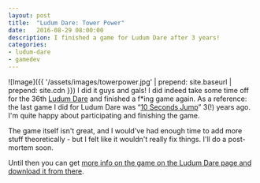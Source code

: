 ```yaml
---
layout: post
title:  "Ludum Dare: Tower Power"
date:   2016-08-29 08:00:00
description: I finished a game for Ludum Dare after 3 years!
categories:
- ludum-dare
- gamedev
---
```


![Image]({{ '/assets/images/towerpower.jpg' | prepend: site.baseurl | prepend: site.cdn }})
I did it guys and gals! I did indeed take some time off for the 36th [Ludum Dare][ludumdare] and finished a f*ing game again. 
As a reference: the last game I did for Ludum Dare was “[10 Seconds Jump][10secondsjump]” 3(!) years ago. 
I'm quite happy about participating and finishing the game. 

The game itself isn't great, and I would've had enough time to add more stuff theoretically - but I felt like it 
wouldn't really fix things. I'll do a post-mortem soon.

Until then you can get [more info on the game on the Ludum Dare page and download it from there][game].

[ludumdare]: http://ludumdare.com/compo/
[10secondsjump]: http://ludumdare.com/compo/ludum-dare-27/?action=preview&uid=7316
[game]: http://ludumdare.com/compo/ludum-dare-36/?action=preview&uid=7316
